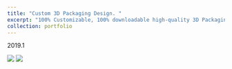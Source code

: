 ```yaml
---
title: "Custom 3D Packaging Design. "
excerpt: "100% Customizable, 100% downloadable high-quality 3D Packaging Designs. Rendered in Octane with PBR materials, Easy to bring your mockup design to life. <br/><img src='../images/Packaging.png'>"
collection: portfolio
---
```

2019.1

<img src='../../images/Packaging.png'>

<img src='../../images/Packaging2.png'>
